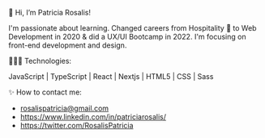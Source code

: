 👋 Hi, I’m Patricia Rosalis! 

I'm passionate about learning. Changed careers from Hospitality 🏨 to Web Development in 2020 & did a UX/UI Bootcamp in 2022. 
I'm focusing on front-end development and design.

👩🏼‍💻 Technologies: 

JavaScript | TypeScript | React | Nextjs | HTML5 | CSS | Sass


✨ How to contact me:
- rosalispatricia@gmail.com
- https://www.linkedin.com/in/patriciarosalis/
- https://twitter.com/RosalisPatricia
